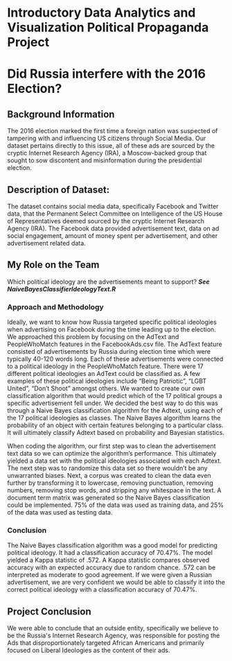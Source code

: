 
# Introductory Data Analytics and Visualization Political Propaganda Project
# Did Russia interfere with the 2016 Election?

## Background Information
The 2016 election marked the first time a foreign nation was suspected of tampering with and influencing US citizens through Social Media. Our dataset pertains directly to this issue, all of these ads are sourced by the cryptic Internet Research Agency (IRA), a Moscow-backed group that sought to sow discontent and misinformation during the presidential election.

## Description of Dataset:
The dataset contains social media data, specifically Facebook and Twitter data, that the Permanent Select
Committee on Intelligence of the US House of Representatives deemed sourced by the cryptic Internet Research Agency (IRA). The Facebook data provided advertisement text, data on ad social engagement, amount of money spent per advertisement, and other advertisement related data.

## My Role on the Team
Which political ideology are the advertisements meant to support?
***See NaiveBayesClassifierIdeologyText.R***

### Approach and Methodology
  Ideally, we want to know how Russia targeted specific political ideologies when advertising on Facebook during the time leading up to the election. We approached this problem by focusing on the AdText and PeopleWhoMatch features in the FacebookAds.csv file. The AdText feature consisted of advertisements by Russia during election time which were typically 40-120 words long. Each of these advertisements were connected to a political ideology in the PeopleWhoMatch feature. There were 17 different political ideologies an AdText could be classified as. A few examples of these political ideologies include “Being Patriotic”, “LGBT United”, “Don’t Shoot” amongst others. We wanted to create our own classification algorithm that would predict which of the 17 political groups a specific advertisement fell under. We decided the best way to do this was through a Naive Bayes classification algorithm for the Adtext, using each of the 17 political ideologies as classes. The Naive Bayes algorithm learns the probability of an object with certain features belonging to a particular class. It will ultimately classify Adtext based on probability and Bayesian statistics.
  
  When coding the algorithm, our first step was to clean the advertisement text data so we can optimize the algorithm’s performance. This ultimately yielded a data set with the political ideologies associated with each Adtext. The next step was to randomize this data set so there wouldn’t be any unwarranted biases. Next, a corpus was created to clean the data even further by transforming it to lowercase, removing punctuation, removing numbers, removing stop words, and stripping any whitespace in the text. A document term matrix was generated so the Naive Bayes classification could be implemented. 75% of the data was used as training data, and 25% of the data was used as testing data.
  
### Conclusion
The Naive Bayes classification algorithm was a good model for predicting political ideology. It had a classification accuracy of 70.47%. The model yielded a Kappa statistic of .572. A Kappa statistic compares observed accuracy with an expected accuracy due to random chance. .572 can be interpreted as moderate to good agreement. If we were given a Russian advertisement, we are very confident we would be able to classify it into the correct political ideology with a classification accuracy of 70.47%.


## Project Conclusion
We were able to conclude that an outside entity, specifically we believe to be the Russia's Internet Research Agency, was responsible for posting the Ads that disproportionately targeted African Americans and primarily focused on Liberal Ideologies as the content of their ads.
